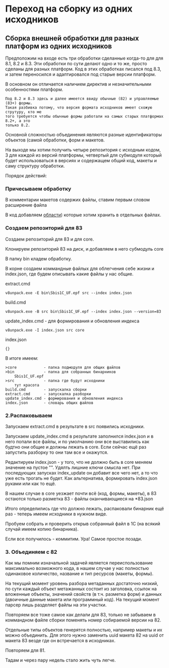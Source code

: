 # Переход на сборку из одних исходников

## Сборка внешней обработки для разных платформ из одних исходников

Предположим на входе есть три обработки сделанные когда-то для для 8.1, 8.2 и 8.3.
Эти обработки по сути делают одно и то же, просто сделаны для разных платформ.
Код в этих обработках писался под 8.3, и затем переносился и адаптировался под старые
версии платформ.

В основном он отличается наличием директив и незначительными особенностями платформ. 

    Под 8.2 и 8.3 здесь и далее имеется ввиду обычные (82) и управляемые (83+) формы.
    Такая разбивка потому, что версия формата исходников имеет схожую струтуру, кто ме
    того требуется чтобы обычные формы работали на самых старых платформах 8.2+, а это
    только 8.2.
    
Основной сложностью объединения являются разные идентификаторы объектов (самой обработки, 
форм и макетов. 

На выходе мы хотим получить четыре репозитория с исходным кодом, 3 для каждой из версий
платформы, четвертый для субмодуля который будет использоваться в версиях и содержащем
общий код, макеты и саму структуру обработки.

Порядок действий:

### Причесываем обработку

В комментарии макетов содержих файлы, ставим первым словом расширение файла

В код добавляем [области](code.md)) которые хотим хранить в отдельных файлах.

### Создаем репозиторий для 83

Создаем репозиторий для 83 и для core.

Клонируем репозиторий 83 на диск, и добавляем в него субмодуль core

В папку bin кладем обработку.

В корне создаем коммандные файлых для облегчения себе жизни и index.json, где будем описывать какие файлы 
у нас общие.

extract.cmd
    
    v8unpack.exe -E bin\Sbis1C_UF.epf src --index index.json

build.cmd
    
    v8unpack.exe -B src bin\Sbis1C_UF.epf --index index.json --version=83

update_index.cmd - для формирования и обновления индекса

    v8unpack.exe -I index.json src core

index.json

    {}

В итоге имеем:

    >core            - папка подмодуля для общих файлов
    >bin             - папка для собранных бинарников 
        Sbis1C_UF.epf
    >src             - папка где будут исходники
        тут красота
    build.cmd        - запускалка сборки
    extract.cmd      - запускалка разборки
    update_index.cmd - формирования и обновления индекса
    index.json       - словарь общих файлов


### 2.Распаковываем
Запускаем extract.cmd в результате в src появились исходники.

Запускаем update_index.cmd в результате заполнился index.json и в него попали все файлы, и по умолчанию
они все выставились как будтно они общие и должны лежать в core. Если сейчас ещё раз запустить разборку
то они там все и окажутся. 

Редактируем index.json - у того, что не должно быть в core меняем значение на пустое "". Удялть лишние
ключи смысла нет. При последующих запусках index_update он добавит все чего нет, а то что уже есть трогать не будет.
Как альтернатива, формировать index.json руками или как то ещё.

В нашем случае в core уезжает почти всё (код, формы, макеты), в 83 остаются только разметка 83 - файлы 
оканчивающиеся на *83.json

Итого определились где что должно лежать, распаковали бинарник ещё раз - теперь имеем исходники в нужном виде.

Пробуем собрать и проверить открыв собранный файл в 1С (на всякий случай имеем копию бинарника).

Если все получилось - коммитим. Ура! Самое простое позади.  

### 3. Объединяем с 82

Как мы помним изначальной задачей является переиспользование максимально возможного кода, в нашем случае
у нас полностью одинаковое количество, название и тип ресурсов (макеты, формы).

На текущий момент уровень разбора метаданных достаточно низкий, по сути каждый объект метажанных состоит из
заголовка, ссылок на вложенные объекты, значений свойств (в т.ч. разметка форм) и данных (двоичные данные макета или
программный код). На текущий момент парсер лишь разделяет файлы на эти участки.

Повторяем все тоже самое как делали для 83, только не забываем в коммандном файле сборки
поменять номер собираемой версии на 82.  

Отдельные типы объектов генерятся полностью, например макеты и их можно объединить. Для этого нужно заменить uuid 
макета 82 на uuid от макета 83 везде где он встречается в исходниках.

Повторяем для 81.

Тадам и через пару недель стало жить чуть легче. 

